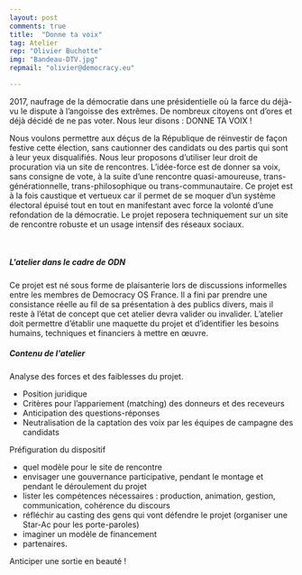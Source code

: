 ```yaml
---
layout: post
comments: true
title:  "Donne ta voix"
tag: Atelier
rep: "Olivier Buchotte"
img: "Bandeau-DTV.jpg"
repmail: "olivier@democracy.eu"

---
```


2017, naufrage de la démocratie dans une présidentielle où la farce du déjà-vu le dispute à l’angoisse des extrêmes.
De nombreux citoyens ont d’ores et déjà décidé de ne pas voter.
Nous leur disons : 
DONNE TA VOIX !

Nous voulons permettre aux déçus de la République de réinvestir de façon festive cette élection, sans cautionner des candidats ou des partis qui sont à leur yeux disqualifiés.
Nous leur proposons d’utiliser leur droit de procuration via un site de rencontres. L’idée-force est de donner sa voix, sans consigne de vote, à la suite d’une rencontre quasi-amoureuse, trans-générationnelle, trans-philosophique ou trans-communautaire.
Ce projet est à la fois caustique et vertueux car il permet de se moquer d’un système électoral épuisé tout en tout en manifestant avec force la volonté d’une refondation de la démocratie.
Le projet reposera techniquement sur un site de rencontre robuste et un usage intensif des réseaux sociaux.

<br>

##### L'atelier dans le cadre de ODN

Ce projet est né sous forme de plaisanterie lors de discussions informelles entre les membres de Democracy OS France. Il a fini par prendre une consistance réelle au fil de sa présentation à des publics divers, mais il reste à l’état de concept que cet atelier devra valider ou invalider.
L’atelier doit permettre d’établir une maquette du projet et d’identifier les besoins humains, techniques et financiers à mettre en œuvre.

##### Contenu de l'atelier

Analyse des forces et des faiblesses du projet. 
- Position juridique
- Critères pour l’appariement (matching) des donneurs et des receveurs
- Anticipation des questions-réponses
- Neutralisation de la captation des voix par les équipes de campagne des candidats

Préfiguration du dispositif
- quel modèle pour le site de rencontre
- envisager une gouvernance participative, pendant le montage et pendant le déroulement du projet
- lister les compétences nécessaires : production, animation, gestion, communication, cohérence du discours
- réfléchir au casting des gens qui vont défendre le projet (organiser une Star-Ac pour les porte-paroles)
- imaginer un modèle de financement
- partenaires.

Anticiper une sortie en beauté !


